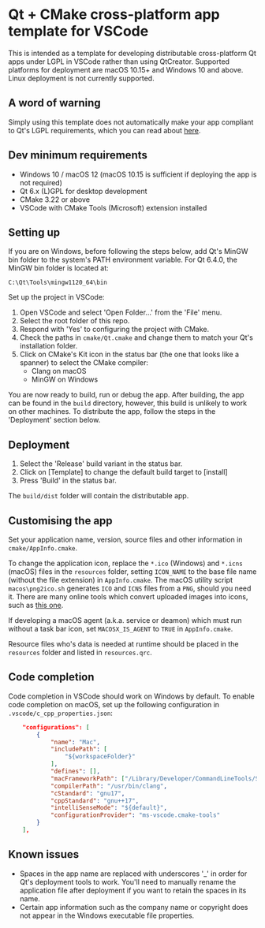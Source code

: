 Qt + CMake cross-platform app template for VSCode
=================================================

This is intended as a template for developing distributable cross-platform Qt apps under LGPL in VSCode rather than using QtCreator. Supported platforms for deployment are macOS 10.15+ and Windows 10 and above. Linux deployment is not currently supported.

A word of warning
-----------------

Simply using this template does not automatically make your app compliant to Qt's LGPL requirements, which you can read about [here](https://www.qt.io/licensing/open-source-lgpl-obligations).

Dev minimum requirements
------------------------

* Windows 10 / macOS 12 (macOS 10.15 is sufficient if deploying the app is not required)
* Qt 6.x (L)GPL for desktop development
* CMake 3.22 or above
* VSCode with CMake Tools (Microsoft) extension installed

Setting up
----------

If you are on Windows, before following the steps below, add Qt's MinGW bin folder to the system's PATH environment variable. For Qt 6.4.0, the MinGW bin folder is located at:

`C:\Qt\Tools\mingw1120_64\bin`

Set up the project in VSCode:

1. Open VSCode and select 'Open Folder...' from the 'File' menu.
2. Select the root folder of this repo.
3. Respond with 'Yes' to configuring the project with CMake.
4. Check the paths in `cmake/Qt.cmake` and change them to match your Qt's installation folder.
5. Click on CMake's Kit icon in the status bar (the one that looks like a spanner) to select the CMake compiler:
    * Clang on macOS
    * MinGW on Windows

You are now ready to build, run or debug the app. After building, the app can be found in the `build` directory, however, this build is unlikely to work on other machines. To distribute the app, follow the steps in the 'Deployment' section below.

Deployment
----------

1. Select the 'Release' build variant in the status bar.
2. Click on \[Template\] to change the default build target to \[install\]
3. Press 'Build' in the status bar.

The `build/dist` folder will contain the distributable app.

Customising the app
-------------------

Set your application name, version, source files and other information in `cmake/AppInfo.cmake`.

To change the application icon, replace the `*.ico` (Windows) and `*.icns` (macOS) files in the `resources` folder, setting `ICON_NAME` to the base file name (without the file extension) in `AppInfo.cmake`. The macOS utility script `macos\png2ico.sh` generates `ICO` and `ICNS` files from a `PNG`, should you need it. There are many online tools which convert uploaded images into icons, such as [this one](https://redketchup.io/icon-converter).

If developing a macOS agent (a.k.a. service or deamon) which must run without a task bar icon, set `MACOSX_IS_AGENT` to `TRUE` in `AppInfo.cmake`.

Resource files who's data is needed at runtime should be placed in the `resources` folder and listed in `resources.qrc`.

Code completion
---------------

Code completion in VSCode should work on Windows by default. To enable code completion on macOS, set up the following configuration in `.vscode/c_cpp_properties.json`:
```json
    "configurations": [
        {
            "name": "Mac",
            "includePath": [
                "${workspaceFolder}"
            ],
            "defines": [],
            "macFrameworkPath": ["/Library/Developer/CommandLineTools/SDKs/MacOSX11.3.sdk/System/Library/Frameworks"],
            "compilerPath": "/usr/bin/clang",
            "cStandard": "gnu17",
            "cppStandard": "gnu++17",
            "intelliSenseMode": "${default}",
            "configurationProvider": "ms-vscode.cmake-tools"
        }
    ],
```

Known issues
------------

* Spaces in the app name are replaced with underscores '_' in order for Qt's deployment tools to work. You'll need to manually rename the application file after deployment if you want to retain the spaces in its name.
* Certain app information such as the company name or copyright does not appear in the Windows executable file properties.